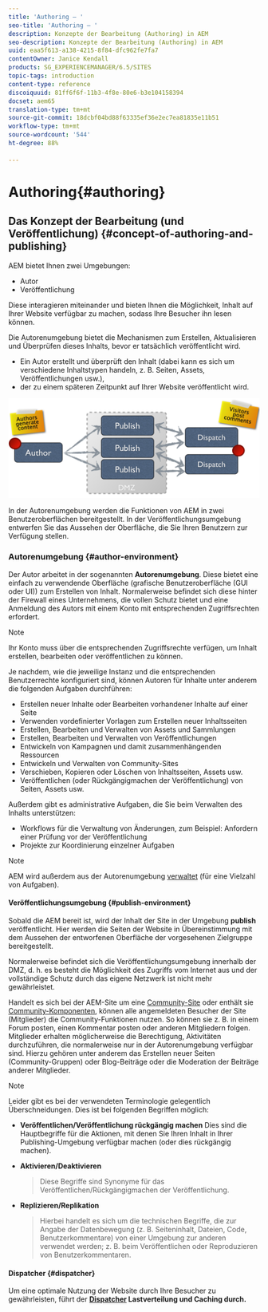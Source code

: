 ```yaml
---
title: 'Authoring – '
seo-title: 'Authoring – '
description: Konzepte der Bearbeitung (Authoring) in AEM
seo-description: Konzepte der Bearbeitung (Authoring) in AEM
uuid: eaa5f613-a138-4215-8f84-dfc962fe7fa7
contentOwner: Janice Kendall
products: SG_EXPERIENCEMANAGER/6.5/SITES
topic-tags: introduction
content-type: reference
discoiquuid: 81ff6f6f-11b3-4f8e-80e6-b3e104158394
docset: aem65
translation-type: tm+mt
source-git-commit: 18dcbf04bd88f63335ef36e2ec7ea81835e11b51
workflow-type: tm+mt
source-wordcount: '544'
ht-degree: 88%

---
```



# Authoring{#authoring}

## Das Konzept der Bearbeitung (und Veröffentlichung) {#concept-of-authoring-and-publishing}

AEM bietet Ihnen zwei Umgebungen:

* Autor
* Veröffentlichung

Diese interagieren miteinander und bieten Ihnen die Möglichkeit, Inhalt auf Ihrer Website verfügbar zu machen, sodass Ihre Besucher ihn lesen können.

Die Autorenumgebung bietet die Mechanismen zum Erstellen, Aktualisieren und Überprüfen dieses Inhalts, bevor er tatsächlich veröffentlicht wird.

* Ein Autor erstellt und überprüft den Inhalt (dabei kann es sich um verschiedene Inhaltstypen handeln, z. B. Seiten, Assets, Veröffentlichungen usw.),
* der zu einem späteren Zeitpunkt auf Ihrer Website veröffentlicht wird.

![chlimage_1-132](assets/chlimage_1-132.png)

In der Autorenumgebung werden die Funktionen von AEM in zwei Benutzeroberflächen bereitgestellt. In der Veröffentlichungsumgebung entwerfen Sie das Aussehen der Oberfläche, die Sie Ihren Benutzern zur Verfügung stellen.

### Autorenumgebung {#author-environment}

Der Autor arbeitet in der sogenannten **Autorenumgebung**. Diese bietet eine einfach zu verwendende Oberfläche (grafische Benutzeroberfläche (GUI oder UI)) zum Erstellen von Inhalt. Normalerweise befindet sich diese hinter der Firewall eines Unternehmens, die vollen Schutz bietet und eine Anmeldung des Autors mit einem Konto mit entsprechenden Zugriffsrechten erfordert.

>[!NOTE]
>
>Ihr Konto muss über die entsprechenden Zugriffsrechte verfügen, um Inhalt erstellen, bearbeiten oder veröffentlichen zu können.

Je nachdem, wie die jeweilige Instanz und die entsprechenden Benutzerrechte konfiguriert sind, können Autoren für Inhalte unter anderem die folgenden Aufgaben durchführen:

* Erstellen neuer Inhalte oder Bearbeiten vorhandener Inhalte auf einer Seite
* Verwenden vordefinierter Vorlagen zum Erstellen neuer Inhaltsseiten
* Erstellen, Bearbeiten und Verwalten von Assets und Sammlungen
* Erstellen, Bearbeiten und Verwalten von Veröffentlichungen
* Entwickeln von Kampagnen und damit zusammenhängenden Ressourcen
* Entwickeln und Verwalten von Community-Sites
* Verschieben, Kopieren oder Löschen von Inhaltsseiten, Assets usw.
* Veröffentlichen (oder Rückgängigmachen der Veröffentlichung) von Seiten, Assets usw.

Außerdem gibt es administrative Aufgaben, die Sie beim Verwalten des Inhalts unterstützen:

* Workflows für die Verwaltung von Änderungen, zum Beispiel: Anfordern einer Prüfung vor der Veröffentlichung
* Projekte zur Koordinierung einzelner Aufgaben

>[!NOTE]
>
>AEM wird außerdem aus der Autorenumgebung [verwaltet](/help/sites-administering/home.md) (für eine Vielzahl von Aufgaben).

#### Veröffentlichungsumgebung {#publish-environment}

Sobald die AEM bereit ist, wird der Inhalt der Site in der Umgebung **publish** veröffentlicht. Hier werden die Seiten der Website in Übereinstimmung mit dem Aussehen der entworfenen Oberfläche der vorgesehenen Zielgruppe bereitgestellt.

Normalerweise befindet sich die Veröffentlichungsumgebung innerhalb der DMZ, d. h. es besteht die Möglichkeit des Zugriffs vom Internet aus und der vollständige Schutz durch das eigene Netzwerk ist nicht mehr gewährleistet.

Handelt es sich bei der AEM-Site um eine [Community-Site](/help/communities/overview.md) oder enthält sie [Community-Komponenten](/help/communities/author-communities.md), können alle angemeldeten Besucher der Site (Mitglieder) die Community-Funktionen nutzen. So können sie z. B. in einem Forum posten, einen Kommentar posten oder anderen Mitgliedern folgen. Mitglieder erhalten möglicherweise die Berechtigung, Aktivitäten durchzuführen, die normalerweise nur in der Autorenumgebung verfügbar sind. Hierzu gehören unter anderem das Erstellen neuer Seiten (Community-Gruppen) oder Blog-Beiträge oder die Moderation der Beiträge anderer Mitglieder.

>[!NOTE]
>
>Leider gibt es bei der verwendeten Terminologie gelegentlich Überschneidungen. Dies ist bei folgenden Begriffen möglich:
>
>* **Veröffentlichen/Veröffentlichung rückgängig machen**
   >  Dies sind die Hauptbegriffe für die Aktionen, mit denen Sie Ihren Inhalt in Ihrer Publishing-Umgebung verfügbar machen (oder dies rückgängig machen).
   >
   >
* **Aktivieren/Deaktivieren**
   >  Diese Begriffe sind Synonyme für das Veröffentlichen/Rückgängigmachen der Veröffentlichung.
   >
   >
* **Replizieren/Replikation**
   >  Hierbei handelt es sich um die technischen Begriffe, die zur Angabe der Datenbewegung (z. B. Seiteninhalt, Dateien, Code, Benutzerkommentare) von einer Umgebung zur anderen verwendet werden; z. B. beim Veröffentlichen oder Reproduzieren von Benutzerkommentaren.
>



#### Dispatcher {#dispatcher}

Um eine optimale Nutzung der Website durch Ihre Besucher zu gewährleisten, führt der **[Dispatcher](https://helpx.adobe.com/experience-manager/dispatcher/user-guide.html) Lastverteilung und Caching durch.**
